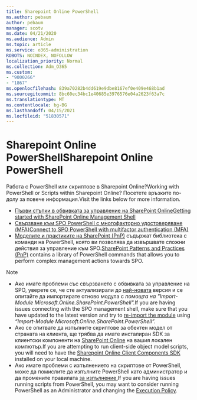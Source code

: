 ```yaml
---
title: Sharepoint Online PowerShell
ms.author: pebaum
author: pebaum
manager: scotv
ms.date: 04/21/2020
ms.audience: Admin
ms.topic: article
ms.service: o365-administration
ROBOTS: NOINDEX, NOFOLLOW
localization_priority: Normal
ms.collection: Adm_O365
ms.custom:
- "9000266"
- "1867"
ms.openlocfilehash: 839a70282b4dd619e9dbe8167ef0e409e468b1ad
ms.sourcegitcommit: 8bc60ec34bc1e40685e3976576e04a2623f63a7c
ms.translationtype: MT
ms.contentlocale: bg-BG
ms.lasthandoff: 04/15/2021
ms.locfileid: "51830571"
---
```

# <a name="sharepoint-online-powershell"></a><span data-ttu-id="b976c-102">Sharepoint Online PowerShell</span><span class="sxs-lookup"><span data-stu-id="b976c-102">Sharepoint Online PowerShell</span></span>

<span data-ttu-id="b976c-103">Работа с PowerShell или скриптове в Sharepoint Online?</span><span class="sxs-lookup"><span data-stu-id="b976c-103">Working with PowerShell or Scripts within Sharepoint Online?</span></span> <span data-ttu-id="b976c-104">Посетете връзките по-долу за повече информация.</span><span class="sxs-lookup"><span data-stu-id="b976c-104">Visit the links below for more information.</span></span>
- [<span data-ttu-id="b976c-105">Първи стъпки в обвивката за управление на SharePoint Online</span><span class="sxs-lookup"><span data-stu-id="b976c-105">Getting started with SharePoint Online Management Shell</span></span>](https://docs.microsoft.com/powershell/sharepoint/sharepoint-online/connect-sharepoint-online?view=sharepoint-ps)
- [<span data-ttu-id="b976c-106">Свързване към SPO PowerShell с многофакторно удостоверяване (MFA)</span><span class="sxs-lookup"><span data-stu-id="b976c-106">Connect to SPO PowerShell with multifactor authentication (MFA)</span></span>](https://docs.microsoft.com/powershell/sharepoint/sharepoint-online/connect-sharepoint-online?view=sharepoint-ps#to-connect-with-multifactor-authentication-mfa)
- <span data-ttu-id="b976c-107">[Моделите и практиките на SharePoint (PnP)](https://docs.microsoft.com/powershell/sharepoint/sharepoint-pnp/sharepoint-pnp-cmdlets?view=sharepoint-ps) съдържат библиотека с команди на PowerShell, която ви позволява да извършвате сложни действия за управление към SPO.</span><span class="sxs-lookup"><span data-stu-id="b976c-107">[SharePoint Patterns and Practices (PnP)](https://docs.microsoft.com/powershell/sharepoint/sharepoint-pnp/sharepoint-pnp-cmdlets?view=sharepoint-ps) contains a library of PowerShell commands that allows you to perform complex management actions towards SPO.</span></span>

> [!NOTE]
> - <span data-ttu-id="b976c-108">Ако имате проблеми със свързването с обвивката за управление на SPO, уверете се, че сте актуализирали до [най-новата](https://docs.microsoft.com/powershell/scripting/developer/module/importing-a-powershell-module?view=powershell-7.1) версия и се опитайте да импортирате отново модула с *помощта на "Import-Module Microsoft.Online.SharePoint.PowerShell".*</span><span class="sxs-lookup"><span data-stu-id="b976c-108">If you are having issues connecting with the SPO management shell, make sure that you have updated to the latest version and try to [re-import the module](https://docs.microsoft.com/powershell/scripting/developer/module/importing-a-powershell-module?view=powershell-7.1) using *“Import-Module Microsoft.Online.SharePoint.PowerShell”.*</span></span>
> - <span data-ttu-id="b976c-109">Ако се опитвате да изпълните скриптове за обектен модел от страната на клиента, ще трябва да имате инсталиран SDK за клиентски компоненти на [SharePoint Online](https://www.microsoft.com/download/details.aspx?id=42038) на вашия локален компютър.</span><span class="sxs-lookup"><span data-stu-id="b976c-109">If you are attempting to run client-side object model scripts, you will need to have the [Sharepoint Online Client Components SDK](https://www.microsoft.com/download/details.aspx?id=42038) installed on your local machine.</span></span>
> - <span data-ttu-id="b976c-110">Ако имате проблеми с изпълнението на скриптове от PowerShell, може да помислите да изпълните PowerShell като администратор и да промените правилата [за изпълнение.](https://docs.microsoft.com/powershell/module/microsoft.powershell.core/about/about_execution_policies?view=powershell-6)</span><span class="sxs-lookup"><span data-stu-id="b976c-110">If you are having issues running scripts from PowerShell, you may want to consider running PowerShell as an Administrator and changing the [Execution Policy](https://docs.microsoft.com/powershell/module/microsoft.powershell.core/about/about_execution_policies?view=powershell-6).</span></span>